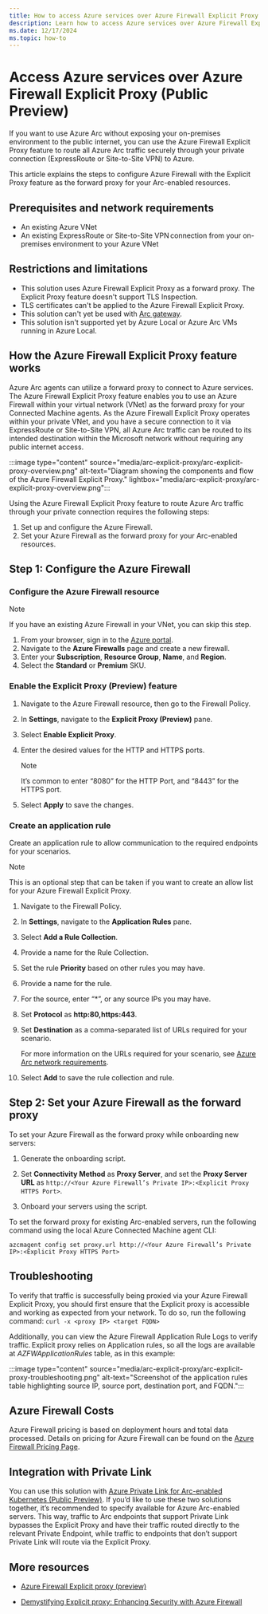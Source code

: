 ```yaml
---
title: How to access Azure services over Azure Firewall Explicit Proxy (Public Preview)
description: Learn how to access Azure services over Azure Firewall Explicit Proxy (Public Preview).
ms.date: 12/17/2024
ms.topic: how-to
---
```


# Access Azure services over Azure Firewall Explicit Proxy (Public Preview)

If you want to use Azure Arc without exposing your on-premises environment to the public internet, you can use the Azure Firewall Explicit Proxy feature to route all Azure Arc traffic securely through your private connection (ExpressRoute or Site-to-Site VPN) to Azure.

This article explains the steps to configure Azure Firewall with the Explicit Proxy feature as the forward proxy for your Arc-enabled resources.

## Prerequisites and network requirements

- An existing Azure VNet 
- An existing ExpressRoute or Site-to-Site VPN connection from your on-premises environment to your Azure VNet 

## Restrictions and limitations

- This solution uses Azure Firewall Explicit Proxy as a forward proxy. The Explicit Proxy feature doesn't support TLS Inspection.
- TLS certificates can't be applied to the Azure Firewall Explicit Proxy.
- This solution can't yet be used with [Arc gateway](arc-gateway.md).
- This solution isn't supported yet by Azure Local or Azure Arc VMs running in Azure Local.

## How the Azure Firewall Explicit Proxy feature works

Azure Arc agents can utilize a forward proxy to connect to Azure services. The Azure Firewall Explicit Proxy feature enables you to use an Azure Firewall within your virtual network (VNet) as the forward proxy for your Connected Machine agents. As the Azure Firewall Explicit Proxy operates within your private VNet, and you have a secure connection to it via ExpressRoute or Site-to-Site VPN, all Azure Arc traffic can be routed to its intended destination within the Microsoft network without requiring any public internet access.

:::image type="content" source="media/arc-explicit-proxy/arc-explicit-proxy-overview.png" alt-text="Diagram showing the components and flow of the Azure Firewall Explicit Proxy." lightbox="media/arc-explicit-proxy/arc-explicit-proxy-overview.png":::

Using the Azure Firewall Explicit Proxy feature to route Azure Arc traffic through your private connection requires the following steps:

1. Set up and configure the Azure Firewall.
1. Set your Azure Firewall as the forward proxy for your Arc-enabled resources.

## Step 1: Configure the Azure Firewall

### Configure the Azure Firewall resource

> [!NOTE]
> If you have an existing Azure Firewall in your VNet, you can skip this step.
> 

1. From your browser, sign in to the [Azure portal](https://portal.azure.com/).
1. Navigate to the **Azure Firewalls** page and create a new firewall.
1. Enter your **Subscription**, **Resource Group**, **Name**, and **Region**.
1. Select the **Standard** or **Premium** SKU.

### Enable the Explicit Proxy (Preview) feature

1. Navigate to the Azure Firewall resource, then go to the Firewall Policy.

1. In **Settings**, navigate to the **Explicit Proxy (Preview)** pane. 

1. Select **Enable Explicit Proxy**.  

1. Enter the desired values for the HTTP and HTTPS ports.

    > [!NOTE]
    > It’s common to enter “8080” for the HTTP Port, and “8443” for the HTTPS port.

1. Select **Apply** to save the changes.  

### Create an application rule

Create an application rule to allow communication to the required endpoints for your scenarios.

> [!NOTE]
> This is an optional step that can be taken if you want to create an allow list for your Azure Firewall Explicit Proxy.   
> 

1. Navigate to the Firewall Policy.  

1. In **Settings**, navigate to the **Application Rules** pane.  

1. Select **Add a Rule Collection**.  

1. Provide a name for the Rule Collection. 

1. Set the rule **Priority** based on other rules you may have. 

1. Provide a name for the rule. 

1. For the source, enter “*”, or any source IPs you may have. 

1. Set **Protocol** as **http:80,https:443**.  

1. Set **Destination** as a comma-separated list of URLs required for your scenario.
    
    For more information on the URLs required for your scenario, see [Azure Arc network requirements](/azure/azure-arc/network-requirements-consolidated?tabs=azure-cloud).    

1. Select **Add** to save the rule collection and rule.  


## Step 2: Set your Azure Firewall as the forward proxy

To set your Azure Firewall as the forward proxy while onboarding new servers:

1. Generate the onboarding script.

1. Set **Connectivity Method** as **Proxy Server**, and set the **Proxy Server URL** as `http://<Your Azure Firewall’s Private IP>:<Explicit Proxy HTTPS Port>`.

1. Onboard your servers using the script.

To set the forward proxy for existing Arc-enabled servers, run the following command using the local Azure Connected Machine agent CLI:

`azcmagent config set proxy.url http://<Your Azure Firewall’s Private IP>:<Explicit Proxy HTTPS Port>`

## Troubleshooting

To verify that traffic is successfully being proxied via your Azure Firewall Explicit Proxy, you should first ensure that the Explicit proxy is accessible and working as expected from your network. To do so, run the following command: `curl -x <proxy IP> <target FQDN>`  

Additionally, you can view the Azure Firewall Application Rule Logs to verify traffic. Explicit proxy relies on Application rules, so all the logs are available at *AZFWApplicationRules* table, as in this example:

:::image type="content" source="media/arc-explicit-proxy/arc-explicit-proxy-troubleshooting.png" alt-text="Screenshot of the application rules table highlighting source IP, source port, destination port, and FQDN.":::

## Azure Firewall Costs 

Azure Firewall pricing is based on deployment hours and total data processed. Details on pricing for Azure Firewall can be found on the [Azure Firewall Pricing Page](https://azure.microsoft.com/pricing/details/azure-firewall/?msockid=1c55508c2bbf693b0bf545c52ad26864). 

## Integration with Private Link  

You can use this solution with [Azure Private Link for Arc-enabled Kubernetes (Public Preview)](/azure/azure-arc/kubernetes/private-link). If you’d like to use these two solutions together, it’s recommended to specify available for Azure Arc-enabled servers. This way, traffic to Arc endpoints that support Private Link bypasses the Explicit Proxy and have their traffic routed directly to the relevant Private Endpoint, while traffic to endpoints that don’t support Private Link will route via the Explicit Proxy.   


## More resources

- [Azure Firewall Explicit proxy (preview)](/azure/firewall/explicit-proxy) 

- [Demystifying Explicit proxy: Enhancing Security with Azure Firewall](https://techcommunity.microsoft.com/blog/azurenetworksecurityblog/demystifying-explicit-proxy-enhancing-security-with-azure-firewall/3873445) 

